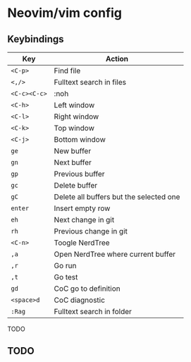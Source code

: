 # Neovim/vim config

## Keybindings

| Key               | Action                                  |
|-------------------|-----------------------------------------|
| `<C-p>`           | Find file                               |
| `<,/>`            | Fulltext search in files                |
| `<C-c><C-c>`      | :noh                                    |
| `<C-h>`           | Left window                             |
| `<C-l>`           | Right window                            |
| `<C-k>`           | Top window                              |
| `<C-j>`           | Bottom window                           |
| `ge`              | New buffer                              |
| `gn`              | Next buffer                             |
| `gp`              | Previous buffer                         |
| `gc`              | Delete buffer                           |
| `gC`              | Delete all buffers but the selected one |
| `enter`           | Insert empty row                        |
| `eh`              | Next change in git                      |
| `rh`              | Previous change in git                  |
| `<C-n>`           | Toogle NerdTree                         |
| `,a`              | Open NerdTree where current buffer      |
| `,r`              | Go run                                  |
| `,t`              | Go test                                 |
| `gd`              | CoC go to definition                    |   
| `<space>d`        | CoC diagnostic                          |
| `:Rag`            | Fulltext search in folder               |


TODO

## TODO
